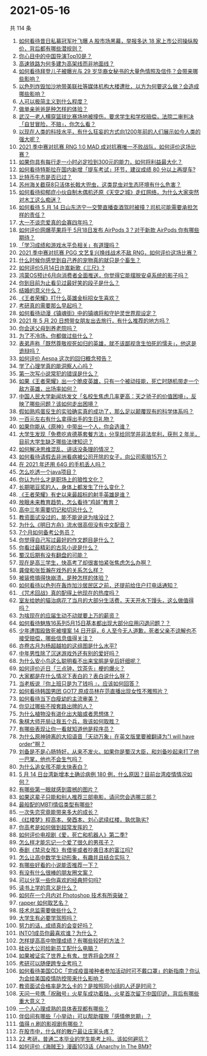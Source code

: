# 2021-05-16

共 114 条

<!-- BEGIN -->
<!-- 最后更新时间 Sun May 16 2021 14:02:41 GMT+0800 (China Standard Time) -->

1. [如何看待昔日私募冠军叶飞曝 A 股市场黑幕，举报多达 18
   家上市公司操纵股价，背后都有哪些潜规则？](https://www.zhihu.com/question/459558051)
2. [你心目中的中国导演Top10是？](https://www.zhihu.com/question/314257835)
3. [高速铁路为何多建为高架线而非地面线？](https://www.zhihu.com/question/308170553)
4. [如何看待拜登儿子被曝光与 29
   岁华裔女秘书的大量色情照及信件？会带来哪些影响？](https://www.zhihu.com/question/458657086)
5. [以色列炸毁加沙地带美联社等媒体机构大楼遭批，以方为何要这么做？会造成哪些影响？](https://www.zhihu.com/question/459696493)
6. [人可以极简主义到什么程度？](https://www.zhihu.com/question/313020218)
7. [做单亲爸爸是种怎样的体验？](https://www.zhihu.com/question/296600349)
8. [武汉一老人横穿篮球比赛场地被撞伤，要求学生和学校赔偿，法院二审判决「自甘冒险，不赔」，你怎么看？](https://www.zhihu.com/question/458886791)
9. [以现在人类的科技水平，有什么狂妄的方式向1200年前的人们展示如今人类的强大呢？](https://www.zhihu.com/question/456628031)
10. [2021 季中赛对抗赛 RNG 1:0 MAD
    成对抗赛唯一不败战队，如何评价这场比赛？](https://www.zhihu.com/question/459644598)
11. [如果你具有每行走一小时必定捡到300元的能力，如何将利益最大化？](https://www.zhihu.com/question/439876862)
12. [如何看待特斯拉在国内新增「提车考试」环节，建议成绩 80
    分以上再提车?](https://www.zhihu.com/question/459595338)
13. [比特币牛市是否已过？](https://www.zhihu.com/question/452808080)
14. [苏州海关截获8只活体长戟大兜虫，这类昆虫对生态环境有什么危害？](https://www.zhihu.com/question/459391470)
15. [如何看待抑郁症小伙自制木偶机还原《天空之城》走红网络，为什么大家突然对木工这么痴迷？](https://www.zhihu.com/question/459454868)
16. [如何看待 5 月 14
    日山东济宁一交警直播查酒驾时被撞？司机可能需要承担怎样的责任？](https://www.zhihu.com/question/459588410)
17. [大一不谈恋爱真的会寡四年吗？](https://www.zhihu.com/question/453236394)
18. [如何评价网爆苹果将于 5月18日发布 AirPods 3？对于新款 AirPods
    你有哪些期待？](https://www.zhihu.com/question/459436442)
19. [「学习成绩和游戏水平负相关」有道理吗？](https://www.zhihu.com/question/459296389)
20. [2021 季中赛对抗赛 PGG 文艺复兴换线战术不敌
    RNG，如何评价这场比赛？](https://www.zhihu.com/question/459612622)
21. [什么时候你感觉到自己养的宠物真的就只是个畜生？](https://www.zhihu.com/question/344278401)
22. [如何评价5月14日许嵩新歌《三尺》?](https://www.zhihu.com/question/459310125)
23. [鸿蒙OS预计6月向消费者全面推送，你觉得它能摆脱安卓系统的影子吗？](https://www.zhihu.com/question/458183232)
24. [你到目前为止看见过最好笑的段子是什么？](https://www.zhihu.com/question/297417967)
25. [结婚的意义什么？](https://www.zhihu.com/question/458425888)
26. [《王者荣耀》打什么英雄金标招女生喜欢？](https://www.zhihu.com/question/458540709)
27. [考研真的需要那么早起吗？](https://www.zhihu.com/question/453051286)
28. [如何看待动漫《镇魂街》中的镇魂将和守护灵世界观设定？](https://www.zhihu.com/question/459634119)
29. [2021 年 5 月 20
    日想带女朋友出去旅行，有什么推荐的地方吗？](https://www.zhihu.com/question/459014409)
30. [你会送父母到养老院吗？](https://www.zhihu.com/question/454221536)
31. [为了不冷场，你都做过些什么？](https://www.zhihu.com/question/458658699)
32. [表弟声称「既然尊敬视死如归的英雄，就不该鄙视贪生怕死的懦夫」，他这是诡辩吗？](https://www.zhihu.com/question/459177318)
33. [如何评价 Aespa 这次的回归概念预告？](https://www.zhihu.com/question/459521240)
34. [学了心理学真的能洞察人心吗？](https://www.zhihu.com/question/455174188)
35. [第一次写小说常犯的错误是什么？](https://www.zhihu.com/question/412175351)
36. [如果《王者荣耀》出一个脆皮英雄，只有一个被动技能，死亡时随机带走一个敌方英雄，出场率如何？](https://www.zhihu.com/question/459413105)
37. [中国人民大学新闻坊发文「名校生焦虑几率更高：天之骄子的价值困境」，反映了哪些问题？该如何走出困境？](https://www.zhihu.com/question/459560350)
38. [假如熟鸡蛋反生的实验确实真的成功了，那么足以颠覆现有的科学体系吗？](https://www.zhihu.com/question/456677213)
39. [一百元左右有什么拿得出手的生日礼物？](https://www.zhihu.com/question/333123808)
40. [如果你能从《原神》中带出一个人，你会选谁？](https://www.zhihu.com/question/459304668)
41. [大学生发现「免费吃肯德基套餐方法」分享给同学并非法牟利，获刑 2
    年半，目前大学生缺乏哪些法律知识？](https://www.zhihu.com/question/458862596)
42. [如何解决思维混乱、讲话没条理的情况？](https://www.zhihu.com/question/30173526)
43. [如何看待请假去非洲看病被公司开除的女子，向公司索赔15万？](https://www.zhihu.com/question/459337590)
44. [在 2021 年还用 64G 的手机丢人吗？](https://www.zhihu.com/question/459213190)
45. [怎么吃透一个java项目？](https://www.zhihu.com/question/422346147)
46. [你认为什么才是职场上的狼性文化？](https://www.zhihu.com/question/459550053)
47. [长期喝豆浆的人，身体上都发生了什么变化？](https://www.zhihu.com/question/382035677)
48. [《王者荣耀》有史以来最超标的射手英雄是谁？](https://www.zhihu.com/question/458538827)
49. [放眼未来教育趋势，怎么看待“鸡娃”教育？](https://www.zhihu.com/question/442769785)
50. [高中三年需要切记和切忌什么？](https://www.zhihu.com/question/64843570)
51. [教资面试没过的，能不能说说为啥没过？](https://www.zhihu.com/question/459023684)
52. [为什么《明日方舟》流水很高但没有中文配音？](https://www.zhihu.com/question/456723907)
53. [7个月如何备考公务员？](https://www.zhihu.com/question/453217326)
54. [你觉得自己写过最好的作文题目是什么？](https://www.zhihu.com/question/354965203)
55. [你看过最精彩的古风小说是什么？](https://www.zhihu.com/question/34680815)
56. [蜀汉后期有没有翻盘的可能？](https://www.zhihu.com/question/408230820)
57. [现在是高三学生，快高考了却很害怕紧张焦虑怎么办啊？](https://www.zhihu.com/question/311063042)
58. [龚俊和张哲瀚在戏外的关系怎么样？](https://www.zhihu.com/question/453758769)
59. [被装修搞得快崩溃，是种怎样的体验？](https://www.zhihu.com/question/450122843)
60. [如何看待以色列在轰炸加沙居民区之前，还提前给住户打电话通知？](https://www.zhihu.com/question/459381446)
61. [《咒术回战》真的配得上他现在的热度吗？](https://www.zhihu.com/question/444766202)
62. [室友给她的猫治病花了当月的大部分生活费，天天开水下馒头，这么做值得吗？](https://www.zhihu.com/question/458055949)
63. [为啥现在的应届生动不动就要上万的薪资？](https://www.zhihu.com/question/457279173)
64. [如何看待魅族16系列5月15日基本都出现大部分应用闪退问题？？](https://www.zhihu.com/question/459492278)
65. [少年遭围殴致死被埋案 14 日开庭，6
    人至今无人道歉，死者父亲不谅解也不接受赔偿，哪些信息值得关注？](https://www.zhihu.com/question/459368723)
66. [亦卷古月为杨超越拍的这组图是什么水平?](https://www.zhihu.com/question/459282561)
67. [中年男性除了沉迷游戏外还有别的爱好吗？](https://www.zhihu.com/question/459226864)
68. [为什么安小鸟这么聪明看不出来宝鹃是皇后奸细呢？](https://www.zhihu.com/question/338703838)
69. [如何评价近日「三点钟，饮茶先」梗的爆火？](https://www.zhihu.com/question/459087204)
70. [大家都是在什么情况下表白的？表白说什么呀？](https://www.zhihu.com/question/49203402)
71. [当老板说『你上班只是为了钱吗 』，应该如何回答？](https://www.zhihu.com/question/459271480)
72. [如何看待韩国男团 GOT7 原成员林在范直播出现女性不雅照片？](https://www.zhihu.com/question/459375130)
73. [如何看待当下白瘦幼的主流审美？](https://www.zhihu.com/question/63812554)
74. [你见过哪些不按套路出牌的人？](https://www.zhihu.com/question/60343827)
75. [为什么植物没有进化出大脑或者思想体？](https://www.zhihu.com/question/437474056)
76. [象棋大师开局让我五个兵，我该如何取胜？](https://www.zhihu.com/question/458811041)
77. [有哪些表现让你一看就知道他是程序员？](https://www.zhihu.com/question/453277901)
78. [为什么原神钟离的大招语音「天动万象」在英文版里要被翻译为"I will have
    order"啊？](https://www.zhihu.com/question/454824234)
79. [刘备是不是心肠特好，从来不发火。如果你是蜀汉大臣，和刘备吵起来打了他一巴掌，他也不会生气吗？](https://www.zhihu.com/question/458945663)
80. [为什么追女孩不能太快表白？](https://www.zhihu.com/question/354110420)
81. [5 月 14 日台湾新增本土确诊病例 180
    例，什么原因？目前台湾疫情情况如何？](https://www.zhihu.com/question/459531944)
82. [有哪些第一眼就感到震撼的图片？](https://www.zhihu.com/question/38178765)
83. [如果这辈子只能和别人推荐三部电影，请问您会选哪三部？](https://www.zhihu.com/question/444313984)
84. [最般配的MBTI情侣类型有哪些?](https://www.zhihu.com/question/428375844)
85. [一次失恋究竟能带来多大的成长？](https://www.zhihu.com/question/364747959)
86. [《红楼梦》程高本、癸酉本、刘心武续红楼，孰优孰劣?](https://www.zhihu.com/question/459185982)
87. [你高考是如何做到超常发挥的？](https://www.zhihu.com/question/278979830)
88. [如何评价电视剧《爱，死亡和机器人》第二季?](https://www.zhihu.com/question/392099994)
89. [怎么样才能忘记一个爱了很久的男孩子？](https://www.zhihu.com/question/456958265)
90. [泰剧《禁忌女孩》有借鉴或者抄袭日本的富江吗?](https://www.zhihu.com/question/372621639)
91. [怎么让高中数学生动形象，有趣并且结合实际？](https://www.zhihu.com/question/457752589)
92. [有哪些好看的小说能否推荐一下？](https://www.zhihu.com/question/443077169)
93. [有没有什么很棒的朋友圈文案？](https://www.zhihu.com/question/314092494)
94. [可以分享一些你喜欢的经典短句吗?](https://www.zhihu.com/question/454951591)
95. [读书上学的意义是什么？](https://www.zhihu.com/question/457826127)
96. [如何在一个月内对 Photoshop 技术有所突破？](https://www.zhihu.com/question/39164259)
97. [rapper 如何取艺名？](https://www.zhihu.com/question/453353784)
98. [技术总监需要做些什么？](https://www.zhihu.com/question/291798716)
99. [大学生有必要学驾照吗？](https://www.zhihu.com/question/323177845)
100. [努力的话，成绩真的会变好吗？](https://www.zhihu.com/question/451605083)
101. [INTO1成员你最喜欢谁？为什么？](https://www.zhihu.com/question/459155590)
102. [怎样提高高中物理成绩？有哪些较好的方法？](https://www.zhihu.com/question/20300295)
103. [硅谷大公司给新员工配什么电脑？](https://www.zhihu.com/question/46739077)
104. [如果被证实了世界上有鬼，世界将会怎样？](https://www.zhihu.com/question/405528524)
105. [考研可以随便跨专业考吗？](https://www.zhihu.com/question/401955144)
106. [如何看待美国CDC「完成疫苗接种者参加活动时可不戴口罩」的新指南？你认为会给美国疫情防控带来什么影响？](https://www.zhihu.com/question/459397574)
107. [教资面试合格率是怎么卡的？是按照同小组的人还是时间？](https://www.zhihu.com/question/458641210)
108. [天问一号携「祝融号」火星车成功着陆，火星首次留下中国印迹，背后有哪些重大意义？](https://www.zhihu.com/question/459371819)
109. [一个人心理成熟的具体表现都有哪些？](https://www.zhihu.com/question/37018317)
110. [伴侣间有哪些「小举动」可以帮助摆脱「感情倦怠期」？](https://www.zhihu.com/question/458700530)
111. [值得 n 刷的影视剧有哪些？](https://www.zhihu.com/question/452689050)
112. [在股市中，什么样的散户最让庄家头疼？](https://www.zhihu.com/question/316561088)
113. [22 考研，普通二本毕业的学生能考上吗，该如何避坑？](https://www.zhihu.com/question/459381933)
114. [如何评价《海贼王》漫画1013话《Anarchy In The
     BM》?](https://www.zhihu.com/question/459215291)

<!-- END -->
